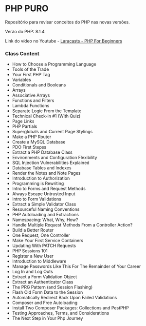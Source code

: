 # PHP PURO

Repositório para revisar conceitos do PHP nas novas versões.

Verão do PHP: 8.1.4

Link do vídeo no Youtube - [Laracasts - PHP For Beginners](https://www.youtube.com/watch?v=fw5ObX8P6as&t=8072s&ab_channel=Laracasts)

### Class Content
 - How to Choose a Programming Language
 - Tools of the Trade
 - Your First PHP Tag
 - Variables
 - Conditionals and Booleans
 - Arrays
 - Associative Arrays
 - Functions and Filters
 - Lambda Functions
 - Separate Logic From the Template
 - Technical Check-in #1 (With Quiz)
 - Page Links
 - PHP Partials
 - Superglobals and Current Page Stylings
 - Make a PHP Router
 - Create a MySQL Database
 - PDO First Stepss
 - Extract a PHP Database Class
 - Environments and Configuration Flexibility
 - SQL Injection Vulnerabilities Explained
 - Database Tables and Indexes
 - Render the Notes and Note Pages
 - Introduction to Authorization
 - Programming is Rewriting
 - Intro to Forms and Request Methods
 - Always Escape Untrusted Input
 - Intro to Form Validations
 - Extract a Simple Validator Class
 - Resourceful Naming Conventions
 - PHP Autoloading and Extractions
 - Namespacing: What, Why, How?
 - Handle Multiple Request Methods From a Controller Action?
 - Build a Better Router
 - One Request, One Controller
 - Make Your First Service Containers
 - Updating With PATCH Requests
 - PHP Sessions 101
 - Register a New User
 - Introduction to Middleware
 - Manage Passwords Like This For The Remainder of Your Career
 - Log In and Log Outs
 - Extract a Form Validation Object
 - Extract an Authenticator Class
 - The PRG Pattern (and Session Flashing)
 - Flash Old Form Data to the Session
 - Automatically Redirect Back Upon Failed Validations
 - Composer and Free Autoloading
 - Install Two Composer Packages: Collections and PestPHP
 - Testing Approaches, Terms, and Considerations
 - The Next Step in Your Php Journey